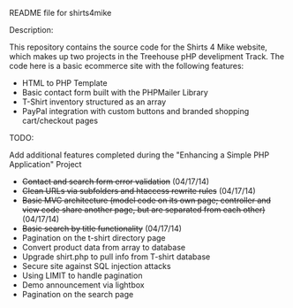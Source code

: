 README file for shirts4mike

Description:

This repository contains the source code for the Shirts 4 Mike website, which makes up two projects
in the Treehouse pHP develipment Track. The code here is a basic ecommerce site with the following features:

- HTML to PHP Template
- Basic contact form built with the PHPMailer Library
- T-Shirt inventory structured as an array
- PayPal integration with custom buttons and branded shopping cart/checkout pages

TODO:

Add additional features completed during the "Enhancing a Simple PHP Application" Project

- ~~Contact and search form error validation~~ (04/17/14)
- ~~Clean URLs via subfolders and htaccess rewrite rules~~ (04/17/14)
- ~~Basic MVC architecture (model code on its own page; controller and view code share another page, but are separated from each other)~~ (04/17/14)
- ~~Basic search by title functionality~~ (04/17/14)
- Pagination on the t-shirt directory page
- Convert product data from array to database
- Upgrade shirt.php to pull info from T-shirt database
- Secure site against SQL injection attacks
- Using LIMIT to handle pagination
- Demo announcement via lightbox
- Pagination on the search page
